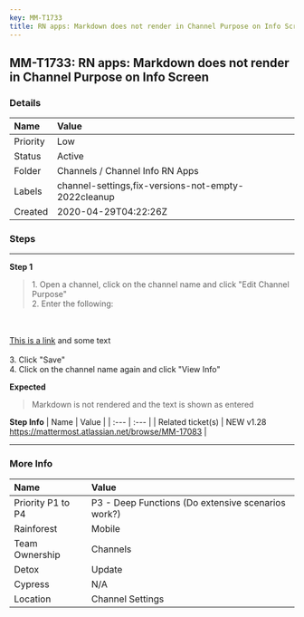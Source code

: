 ```yaml
---
key: MM-T1733
title: RN apps: Markdown does not render in Channel Purpose on Info Screen
---
```


## MM-T1733: RN apps: Markdown does not render in Channel Purpose on Info Screen

### Details

| Name     | Value                                               |
| :------- | :-------------------------------------------------- |
| Priority | Low                                                 |
| Status   | Active                                              |
| Folder   | Channels / Channel Info RN Apps                     |
| Labels   | channel-settings,fix-versions-not-empty-2022cleanup |
| Created  | 2020-04-29T04:22:26Z                                |

### Steps

<hr/>

**Step 1**

> <article>1. Open a channel, click on the channel name and click "Edit Channel Purpose" <br>2. Enter the following:

<br><br> [This is a link](https://github.com/mattermost/mattermost-mobile/pull/2923) and some text
<br><br>3. Click "Save"
<br>4. Click on the channel name again and click "View Info"</article>

**Expected**

> <article>Markdown is not rendered and the text is shown as entered</article>

**Step Info**
| Name | Value |
| :--- | :--- |
| Related ticket(s) | NEW v1.28 <a href="https://mattermost.atlassian.net/browse/MM-17083">https://mattermost.atlassian.net/browse/MM-17083</a> |

<hr/>

### More Info

| Name              | Value                                              |
| :---------------- | :------------------------------------------------- |
| Priority P1 to P4 | P3 - Deep Functions (Do extensive scenarios work?) |
| Rainforest        | Mobile                                             |
| Team Ownership    | Channels                                           |
| Detox             | Update                                             |
| Cypress           | N/A                                                |
| Location          | Channel Settings                                   |

